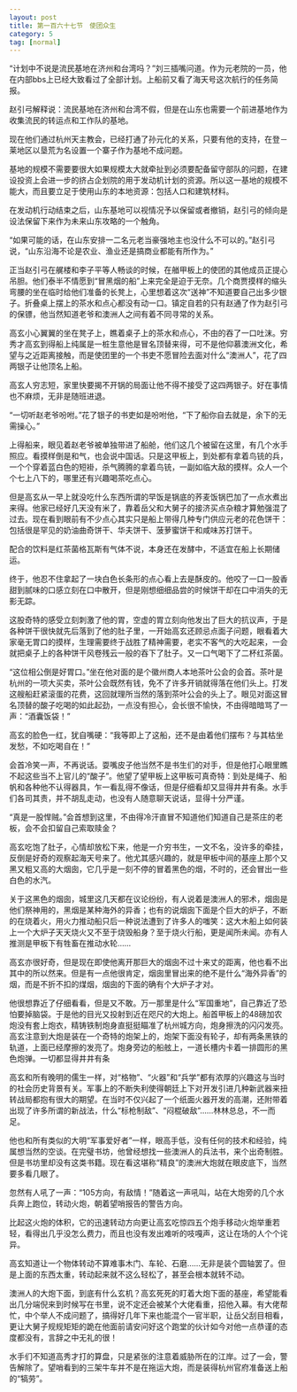 ```yaml
---
layout: post
title: 第一百六十七节　使团众生
category: 5
tag: [normal]
---
```


“计划中不说是流民基地在济州和台湾吗？”刘三插嘴问道。作为元老院的一员，他在内部bbs上已经大致看过了全部计划。上船前又看了海天号这次航行的任务简报。

赵引弓解释说：流民基地在济州和台湾不假，但是在山东也需要一个前进基地作为收集流民的转运点和工作队的基地。

现在他们通过杭州天主教会，已经打通了孙元化的关系，只要有他的支持，在登－莱地区以垦荒为名设置一个寨子作为基地不成问题。

基地的规模不需要要很大如果规模太大就牵扯到必须要配备留守部队的问题，在建设投资上会进一步的挤占企划院的用于发动机计划的资源。所以这一基地的规模不能大，而且要立足于使用山东的本地资源：包括人口和建筑材料。

在发动机行动结束之后，山东基地可以视情况予以保留或者撤销，赵引弓的倾向是设法保留下来作为未来山东攻略的一个触角。

“如果可能的话，在山东安排一二名元老当豪强地主也没什么不可以的。”赵引弓说，“山东沿海不论是农业、渔业还是搞商业都能有所作为。”

正当赵引弓在艉楼和李子平等人畅谈的时候，在艏甲板上的使团的其他成员正提心吊胆。他们泰半不情愿到“冒黑烟的船”上来完全是迫于无奈。几个商贾摸样的缩头弯腰的坐在临时给他们准备的长凳上，心里想着这次“送神”不知道要自己出多少银子。折叠桌上摆上的茶水和点心都没有动一口。镇定自若的只有赵通了作为赵引弓的保镖，他当然知道老爷和澳洲人之间有着不同寻常的关系。

高玄小心翼翼的坐在凳子上，瞧着桌子上的茶水和点心，不由的吞了一口吐沫。穷秀才高玄到得船上纯属是一桩生意他是冒名顶替来得，可不是他仰慕澳洲文化，希望与之近距离接触，而是使团里的一个书吏不愿冒险去面对什么“澳洲人”，花了四两银子让他顶名上船。

高玄人穷志短，家里快要揭不开锅的局面让他不得不接受了这四两银子。好在事情也不麻烦，无非是随班进退。

“一切听赵老爷吩咐。”花了银子的书吏如是吩咐他，“下了船你自去就是，余下的无需操心。”

上得船来，眼见着赵老爷被单独带进了船舱，他们这几个被留在这里，有几个水手照应。看摸样倒是和气，也会说中国话。只是这甲板上，到处都有拿着鸟铳的兵，一个个穿着蓝白色的短褂，杀气腾腾的拿着鸟铳，一副如临大敌的摸样。众人一个个七上八下的，哪里还有兴趣喝茶吃点心。

但是高玄从一早上就没吃什么东西所谓的早饭是锅底的荞麦饭锅巴加了一点水煮出来得。他家已经好几天没有米了，靠着岳父和大舅子的接济买点杂粮才算勉强混了过去。现在看到眼前有不少点心其实只是船上带得几种专门供应元老的花色饼干：包括很是罕见的奶油曲奇饼干、华夫饼干、菠萝蜜饼干和咸味苏打饼干。

配合的饮料是红茶菌格瓦斯有气体不说，本身还在发酵中，不适宜在船上长期储运。

终于，他忍不住拿起了一块白色长条形的点心看上去是酥皮的。他咬了一口一股香甜到腻味的口感立刻在口中散开，但是刚想细细品尝的时候饼干却在口中消失的无影无踪。

这股奇特的感受立刻刺激了他的胃，空虚的胃立刻向他发出了巨大的抗议声，于是各种饼干很快就先后落到了他的肚子里，一开始高玄还顾忌点面子问题，眼看着大家毫无胃口的摸样，生理需要终于战胜了精神需要，老实不客气的大吃起来，一会就把桌子上的各种饼干风卷残云一般的吞下了肚子。又一口气喝下了二杯红茶菌。

“这位相公倒是好胃口。”坐在他对面的是个徽州商人本地茶叶公会的会首。茶叶是杭州的一项大买卖，茶叶公会既然有钱，免不了许多开销就得落在他们头上。打发这艘船赶紧滚蛋的花费，这回就理所当然的落到茶叶公会的头上了。眼见对面这冒名顶替的酸子吃喝的如此起劲，一点没有担心，会长很不愉快，不由得暗暗骂了一声：“酒囊饭袋！”

高玄的脸色一红，犹自嘴硬：“我等即上了这船，还不是由着他们摆布？与其枯坐发愁，不如吃喝自在！”

会首冷笑一声，不再说话。耍嘴皮子他当然不是书生们的对手，但是他打心眼里瞧不起这些当不上官儿的“酸子”。他望了望甲板上这甲板可真奇特：到处是绳子、船帆和各种他不认得器具，乍一看乱得不像话，但是仔细看却又显得井井有条。水手们各司其责，并不胡乱走动，也没有人随意聊天说话，显得十分严谨。

“真是一股悍贼。”会首想到这里，不由得冷汗直冒不知道他们知道自己是茶庄的老板，会不会扣留自己索取赎金？

高玄吃饱了肚子，心情却放松下来，他是一介穷书生，一文不名，没许多的牵挂，反倒是好奇的观察起海天号来了。他尤其感兴趣的，就是甲板中间的基座上那个又黑又粗又高的大烟囱，它几乎是一刻不停的冒着黑色的烟，不时的，还会冒出一些白色的水汽。

关于这黑色的烟囱，城里这几天都在议论纷纷，有人说着是澳洲人的邪术，烟囱是他们祭神用的，黑烟是某种海外的异香；也有的说烟囱下面是个巨大的炉子，不断的在烧着火，用火力推动船只后一种说法遭到了许多人的嗤笑：这大木船上如何装上一个大炉子天天烧火又不至于烧毁船身？至于烧火行船，更是闻所未闻。亦有人推测是甲板下有牲畜在推动水轮……

高玄亦很好奇，但是现在即使他离开那巨大的烟囱不过十来丈的距离，他也看不出其中的所以然来。但是有一点他很肯定，烟囱里冒出来的绝不是什么“海外异香”的烟，而是不折不扣的煤烟，烟囱的下面的确有个大炉子才对。

他很想靠近了仔细看看，但是又不敢。万一那里是什么“军国重地”，自己靠近了恐怕要掉脑袋。于是他的目光又投射到近在咫尺的大炮上。船首甲板上的48磅加农炮没有套上炮衣，精铸铁制炮身直挺挺瞄准了杭州城方向，炮身擦洗的闪闪发亮。高玄注意到大炮是装在一个奇特的炮架上的，炮架下面没有轮子，却有两条黑铁的轨道，上面已经摩擦的发亮了。炮身旁边的船舷上，一道长槽内卡着一排圆形的黑色炮弹。一切都显得井井有条

高玄和所有晚明的儒生一样，对“格物”、“火器”和“兵学”都有浓厚的兴趣这与当时的社会历史背景有关。军事上的不断失利使得朝廷上下对开发引进几种新武器来扭转战局都抱有很大的期望。在当时不仅兴起了一个纸面火器开发的高潮，还附带着出现了许多所谓的新战法，什么“标枪制敌”、“闷棍破敌”……林林总总，不一而足。

他也和所有类似的大明“军事爱好者”一样，眼高手低，没有任何的技术和经验，纯属想当然的空谈。在完璧书坊，他曾经想找一些澳洲人的兵法书，来个出奇制胜。但是书坊里却没有这类书籍。现在看这堪称“精良”的澳洲大炮就在眼皮底下，当然要多看几眼了。

忽然有人吼了一声：“105方向，有敌情！”随着这一声吼叫，站在大炮旁的几个水兵奔上跑位，转动火炮，朝着望哨报告的警告方向。

比起这火炮的体积，它的迅速转动方向更让高玄吃惊四五个炮手移动火炮举重若轻，看得出几乎没怎么费力，而且也没有发出难听的吱嘎声，这让在场的人个个诧异。

高玄知道让一个物体转动不算难事木门、车轮、石磨……无非是装个圆轴罢了。但是上面的东西太重，转动起来就不这么轻松了，甚至会根本就转不动。

澳洲人的大炮下面，到底有什么玄机？高玄死死的盯着大炮下面的基座，希望能看出几分端倪来到时候写在书里，说不定还会被某个大佬看重，招他入幕。有大佬帮忙，中个举人不成问题了，搞得好几年下来也能混个一官半职，让岳父刮目相看，更让大舅子规规矩矩的跪在他面前请安问好这个跑堂的伙计如今对他一点恭谨的态度都没有，言辞之中无礼的很！

水手们不知道高秀才打的算盘，只是紧张的注意着威胁所在的江岸。过了一会，警告解除了。望哨看到的三架牛车并不是在拖运大炮，而是装得杭州官府准备送上船的“犒劳”。